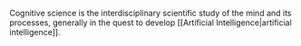 Cognitive science is the interdisciplinary scientific study of the mind and its processes, generally in the quest to develop [[Artificial Intelligence|artificial intelligence]].